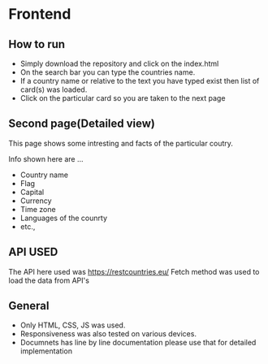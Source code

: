 <h1>Frontend</h1>

<h2>How to run</h2>
<ul>
  <li>Simply download the repository and click on the index.html</li>
  <li>On the search bar you can type the countries name.</li>
  <li>If a country name  or relative to the text you have typed exist then list of card(s) was loaded.</li>
  <li>Click on the particular card so you are taken to the next page</li>
</ul>

<h2>Second page(Detailed view)</h2>
<p>This page shows some intresting and facts of the particular coutry. </p>
<p>Info shown here are ...</p>
<ul>
 <li>Country name</li>
  <li>Flag</li>
  <li>Capital</li>
  <li>Currency</li>
  <li>Time zone</li>
  <li>Languages of the counrty</li>
  <li>etc.,</li>
 </ul>
   
<h2>API USED</h2>

The API here used was <a href="https://restcountries.eu/">https://restcountries.eu/ </a>
Fetch method was used to load the data from API's

<h2>General</h2>
<ul>
<li>Only HTML, CSS, JS was used.</li>
<li>Responsiveness was also tested on various devices.</li>
  <li>Documnets has line by line documentation please use that for detailed implementation</li>
</ul>
